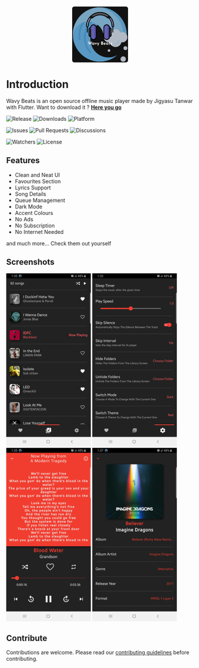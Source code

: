 <p align="center"><img src="/Logo.jpg" alt="Logo" height="150" width="150"></p>

# Introduction

Wavy Beats is an open source offline music player made by Jigyasu Tanwar with Flutter. Want to download it ? **[Here you go](https://github.com/AssassinAguilar/WavyBeats/releases/download/v1.0.0/Wavy.Beats.apk)**

![Release](https://img.shields.io/github/v/release/AssassinAguilar/WavyBeats?color=blue&label=Release%20Version&style=for-the-badge)
![Downloads](https://img.shields.io/github/downloads/AssassinAguilar/WavyBeats/total?color=blue&label=Downloads&style=for-the-badge)
![Platform](https://img.shields.io/badge/Platform%20Supported-Android-blue?style=for-the-badge)

![Issues](https://img.shields.io/github/issues/AssassinAguilar/WavyBeats?color=blue&label=Issues&style=for-the-badge)
![Pull Requests](https://img.shields.io/github/issues-pr/AssassinAguilar/WavyBeats?color=blue&label=Pull%20Requests&style=for-the-badge)
![Discussions](https://img.shields.io/github/discussions/AssassinAguilar/WavyBeats?color=blue&label=Discussions&style=for-the-badge)

![Watchers](https://img.shields.io/github/watchers/AssassinAguilar/WavyBeats?color=blue&label=Watchers&style=for-the-badge)
![License](https://img.shields.io/github/license/AssassinAguilar/WavyBeats?color=blue&label=License&style=for-the-badge)

## Features

- Clean and Neat UI
- Favourites Section
- Lyrics Support
- Song Details
- Queue Management
- Dark Mode
- Accent Colours
- No Ads
- No Subscription
- No Internet Needed

and much more... Check them out yourself

## Screenshots <br />

<img src="/screenshots/1.jpg" alt="Main Screen" width="45%">
<img src="/screenshots/2.jpg" alt="Settings Screen" width="45%"> <br />
<img src="/screenshots/3.jpg" alt="Player Screen" width="45%">
<img src="/screenshots/4.jpg" alt="Details Screen" width="45%"> <br />

## Contribute

Contributions are welcome. Please read our [contributing guidelines](/CONTRIBUTING.md) before contributing.

